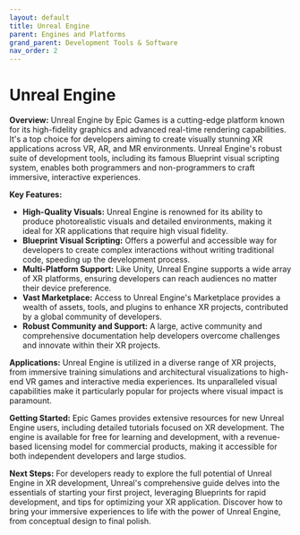 ```yaml
---
layout: default
title: Unreal Engine
parent: Engines and Platforms
grand_parent: Development Tools & Software
nav_order: 2
---
```


# Unreal Engine

**Overview:**
Unreal Engine by Epic Games is a cutting-edge platform known for its high-fidelity graphics and advanced real-time rendering capabilities. It's a top choice for developers aiming to create visually stunning XR applications across VR, AR, and MR environments. Unreal Engine's robust suite of development tools, including its famous Blueprint visual scripting system, enables both programmers and non-programmers to craft immersive, interactive experiences.

**Key Features:**
- **High-Quality Visuals:** Unreal Engine is renowned for its ability to produce photorealistic visuals and detailed environments, making it ideal for XR applications that require high visual fidelity.
- **Blueprint Visual Scripting:** Offers a powerful and accessible way for developers to create complex interactions without writing traditional code, speeding up the development process.
- **Multi-Platform Support:** Like Unity, Unreal Engine supports a wide array of XR platforms, ensuring developers can reach audiences no matter their device preference.
- **Vast Marketplace:** Access to Unreal Engine's Marketplace provides a wealth of assets, tools, and plugins to enhance XR projects, contributed by a global community of developers.
- **Robust Community and Support:** A large, active community and comprehensive documentation help developers overcome challenges and innovate within their XR projects.

**Applications:**
Unreal Engine is utilized in a diverse range of XR projects, from immersive training simulations and architectural visualizations to high-end VR games and interactive media experiences. Its unparalleled visual capabilities make it particularly popular for projects where visual impact is paramount.

**Getting Started:**
Epic Games provides extensive resources for new Unreal Engine users, including detailed tutorials focused on XR development. The engine is available for free for learning and development, with a revenue-based licensing model for commercial products, making it accessible for both independent developers and large studios.

**Next Steps:**
For developers ready to explore the full potential of Unreal Engine in XR development, Unreal's comprehensive guide delves into the essentials of starting your first project, leveraging Blueprints for rapid development, and tips for optimizing your XR application. Discover how to bring your immersive experiences to life with the power of Unreal Engine, from conceptual design to final polish.
